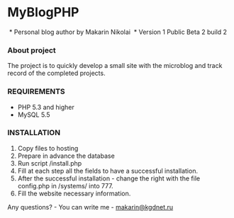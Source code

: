 # MyBlogPHP

 * Personal blog author by Makarin Nikolai
 * Version 1 Public Beta 2 build 2

### About project
The project is to quickly develop a small site with the microblog and track record of the completed projects.

### REQUIREMENTS
* PHP 5.3 and higher
* MySQL 5.5

### INSTALLATION
1. Copy files to hosting
2. Prepare in advance the database
3. Run script /install.php
4. Fill at each step all the fields to have a successful installation.
5. After the successful installation - change the right with the file config.php in /systems/ into 777.
6. Fill the website necessary information.

Any questions? - You can write me - makarin@kgdnet.ru
